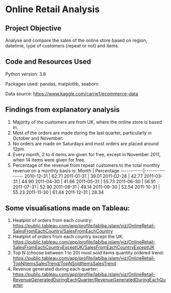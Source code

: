# Online Retail Analysis

## Project Objective

Analyse and compare the sales of the online store based on region, datetime, type of customers (repeat or not) and items. 

## Code and Resources Used

Python version: 3.8

Packages used: pandas, matplotlib, seaborn

Data source: https://www.kaggle.com/carrie1/ecommerce-data


## Findings from explanatory analysis

1. Majority of the customers are from UK, where the online store is based in.
2. Most of the orders are made during the last quarter, particularly in October and November.
3. No orders are made on Saturdays and most orders are placed around 12pm.
4. Every month, 2 to 4 items are given for free, except in November 2011, when 14 items were given for free. 
5. Percentage of the revenue from repeat customers to the total monthly revenue on a monthly basis is:
    Month      |  Percentage
    -----------|---------------
    2010-12-31 |   62.71
    2011-01-31 |  39.01
    2011-02-28 |   42.77
    2011-03-31 |  44.90
    2011-04-30  |  41.66
    2011-05-31  |  55.73
    2011-06-30  |  56.91
    2011-07-31  |  52.90
    2011-08-31   | 49.14
    2011-09-30   | 52.54
    2011-10-31   | 55.23
    2011-11-30   | 61.44
    2011-12-31   | 28.34


## Some visualisations made on Tableau:
1. Heatplot of orders from each country: https://public.tableau.com/app/profile/labiba.islam/viz/OnlineRetail-SalesFromEachCountry/SalesFromEachCountry
2. Heatplot of orders from each country except the UK: https://public.tableau.com/app/profile/labiba.islam/viz/OnlineRetail-SalesFromEachCountryExceptUK/SalesFromEachCountryExceptUK
3. Top N (choose between 1 to 20) most sold items quantity ordered trend: https://public.tableau.com/app/profile/labiba.islam/viz/OnlineRetail-TopNItemsSalesTrend/TopNSoldItemsSalesTrend
4. Revenue generated during each quarter: https://public.tableau.com/app/profile/labiba.islam/viz/OnlineRetail-RevenueGeneratedDuringEachQuarter/RevenueGeneratedDuringEachQuarter

